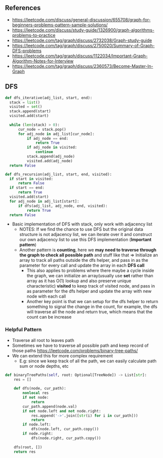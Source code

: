 ## References
- https://leetcode.com/discuss/general-discussion/655708/graph-for-beginners-problems-pattern-sample-solutions/
- https://leetcode.com/discuss/study-guide/1326900/graph-algorithms-problems-to-practice
- https://leetcode.com/tag/graph/discuss/2732038/Graph-study-guide
- https://leetcode.com/tag/graph/discuss/2750020/Summary-of-Graph-DFS-problems
- https://leetcode.com/tag/graph/discuss/1122034/Important-Graph-Algorithm-Notes-for-Interview
- https://leetcode.com/tag/graph/discuss/2360573/Become-Master-In-Graph

## DFS
```python
def dfs_iterative(adj_list, start, end):
  stack = list()
  visited = set()
  stack.append(start)
  visited.add(start)
  
  while (len(stack) > 0):
      cur_node = stack.pop()
      for adj_node in adj_list[cur_node]:
          if adj_node == end:
              return True
          if adj_node in visited:
              continue
          stack.append(adj_node)
          visited.add(adj_node)
  return False
```

```python
def dfs_recursion(adj_list, start, end, visited):
  if start in visited:
      return False
  if start == end:
      return True
  visited.add(start)
  for adj_node in adj_list[start]:
      if dfs(adj_list, adj_node, end, visited):
          return True
  return False
```

- Basic implementation of DFS with stack, only work with adjacency list
    - NOTES: If we find the chance to use DFS but the original data structure is not adjacency list, we can iterate over it and construct our own adjacency list to use this DFS implementation (**Important pattern**)
    - Another pattern is **counting**, here we **may need to traverse through the graph to check all possible path** and stuff like that ⇒ Initialize an array to track all paths outside the dfs helper, and pass in as the parameter for every call and update the array in each **DFS call**
        - This also applies to problems where there maybe a cycle inside the graph, we can initialize an array(usually use **set** rather than array as it has O(1) lookup and also preserve unique characteristic) **visited** to keep track of visited node, and pass in as parameter for the dfs helper and update the array with new node with each call
        - Another key point is that we can setup for the dfs helper to return something to signal the change in the count, for example, the dfs will traverse all the node and return true, which means that the count can be increase
### Helpful Pattern
- Traverse all root to leaves path
- Sometimes we have to traverse all possible path and keep record of those paths
https://leetcode.com/problems/binary-tree-paths/
- We can extend this for more complex requirement
	- E.g: since we keep track of all the path, we can easily calculate path sum or node depths, etc
```python
def binaryTreePaths(self, root: Optional[TreeNode]) -> List[str]:
	res = []
	
	def dfs(node, cur_path):
		nonlocal res
		if not node:
			return
		cur_path.append(node.val)
		if not node.left and not node.right:
			res.append('->'.join([str(i) for i in cur_path]))
			return
		if node.left:
			dfs(node.left, cur_path.copy())
		if node.right:
			dfs(node.right, cur_path.copy())
	
	dfs(root, [])
	return res
```